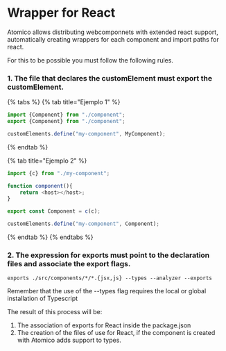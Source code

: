 # Wrapper for React

Atomico allows distributing webcomponnets with extended react support, automatically creating wrappers for each component and import paths for react.&#x20;

For this to be possible you must follow the following rules.

### 1. The file that declares the customElement must export the customElement.

{% tabs %}
{% tab title="Ejemplo 1" %}
```javascript
import {Component} from "./component";
export {Component} from "./component";

customElements.define("my-component", MyComponent);
```
{% endtab %}

{% tab title="Ejemplo 2" %}
```javascript
import {c} from "./my-component";

function component(){
    return <host></host>;
}

export const Component = c(c);

customElements.define("my-component", Component);
```
{% endtab %}
{% endtabs %}

### 2. The expression for exports must point to the declaration files and associate the export flags.

```
exports ./src/components/*/*.{jsx,js} --types --analyzer --exports
```

Remember that the use of the --types flag requires the local or global installation of Typescript



The result of this process will be:

1. The association of exports for React inside the package.json
2. The creation of the files of use for React, if the component is created with Atomico adds support to types.
